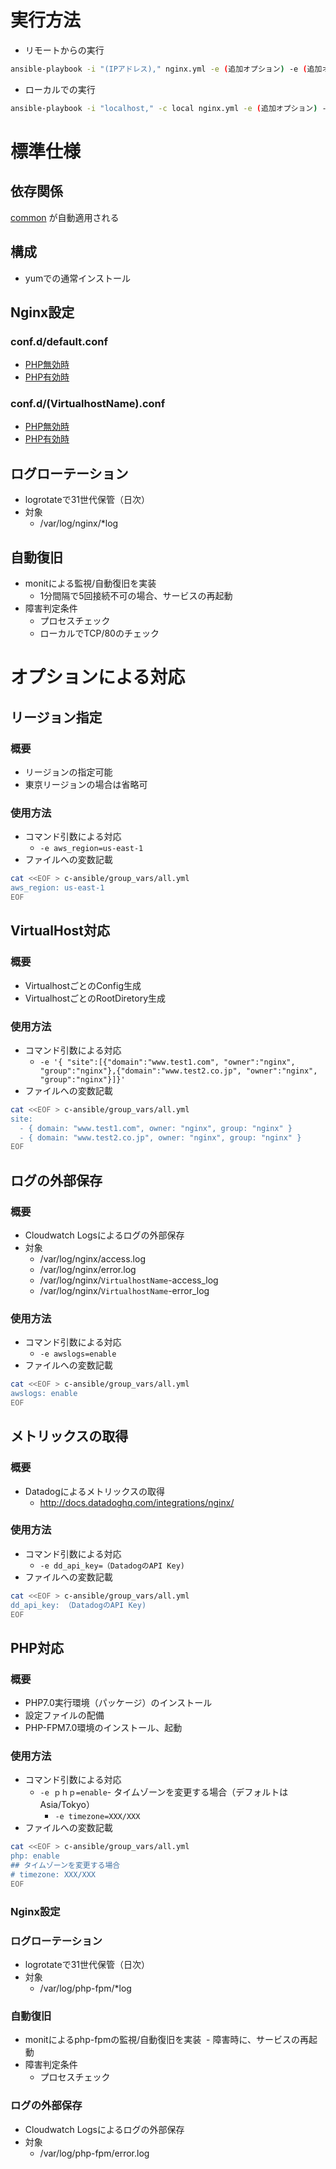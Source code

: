 # 実行方法
- リモートからの実行
```bash
ansible-playbook -i "(IPアドレス)," nginx.yml -e (追加オプション) -e (追加オプション)
```
- ローカルでの実行
```bash
ansible-playbook -i "localhost," -c local nginx.yml -e (追加オプション) -e (追加オプション)
```

# 標準仕様
## 依存関係
[common](https://github.com/cloudpack/c-ansible/tree/master/roles/common) が自動適用される

## 構成
- yumでの通常インストール

## Nginx設定
### conf.d/default.conf
- [PHP無効時](templates/default.conf.j2)
- [PHP有効時](templates/default-php.conf.j2)

### conf.d/(VirtualhostName).conf
- [PHP無効時](templates/virtualhost.conf.j2)
- [PHP有効時](templates/virtualhost-php.conf.j2)

## ログローテーション
- logrotateで31世代保管（日次）
- 対象
  - /var/log/nginx/*log

## 自動復旧
- monitによる監視/自動復旧を実装
  - 1分間隔で5回接続不可の場合、サービスの再起動
- 障害判定条件
  - プロセスチェック
  - ローカルでTCP/80のチェック

# オプションによる対応
## リージョン指定
### 概要
- リージョンの指定可能
- 東京リージョンの場合は省略可

### 使用方法
- コマンド引数による対応
  - `-e aws_region=us-east-1`
- ファイルへの変数記載
```bash
cat <<EOF > c-ansible/group_vars/all.yml
aws_region: us-east-1
EOF
```

## VirtualHost対応
### 概要
- VirtualhostごとのConfig生成
- VirtualhostごとのRootDiretory生成

### 使用方法
- コマンド引数による対応
  - `-e '{ "site":[{"domain":"www.test1.com", "owner":"nginx", "group":"nginx"},{"domain":"www.test2.co.jp", "owner":"nginx", "group":"nginx"}]}'`
- ファイルへの変数記載
```bash
cat <<EOF > c-ansible/group_vars/all.yml
site:
  - { domain: "www.test1.com", owner: "nginx", group: "nginx" }
  - { domain: "www.test2.co.jp", owner: "nginx", group: "nginx" }
EOF
```

## ログの外部保存
### 概要
- Cloudwatch Logsによるログの外部保存
- 対象
  - /var/log/nginx/access.log
  - /var/log/nginx/error.log
  - /var/log/nginx/`VirtualhostName`-access_log
  - /var/log/nginx/`VirtualhostName`-error_log

### 使用方法
- コマンド引数による対応
  - `-e awslogs=enable`
- ファイルへの変数記載
```bash
cat <<EOF > c-ansible/group_vars/all.yml
awslogs: enable
EOF
```

## メトリックスの取得
### 概要
- Datadogによるメトリックスの取得
  - http://docs.datadoghq.com/integrations/nginx/
  
### 使用方法
- コマンド引数による対応
  - `-e dd_api_key=（DatadogのAPI Key)`
- ファイルへの変数記載
```bash
cat <<EOF > c-ansible/group_vars/all.yml
dd_api_key: （DatadogのAPI Key)
EOF
```

## PHP対応
### 概要
- PHP7.0実行環境（パッケージ）のインストール
- 設定ファイルの配備
- PHP-FPM7.0環境のインストール、起動

### 使用方法
- コマンド引数による対応
  - `-e ｐｈｐ=enable`- タイムゾーンを変更する場合（デフォルトはAsia/Tokyo）
    - `-e timezone=XXX/XXX`
- ファイルへの変数記載
```bash
cat <<EOF > c-ansible/group_vars/all.yml
php: enable
## タイムゾーンを変更する場合
# timezone: XXX/XXX
EOF
```
### Nginx設定

### ログローテーション
- logrotateで31世代保管（日次）
- 対象
  - /var/log/php-fpm/*log

### 自動復旧
- monitによるphp-fpmの監視/自動復旧を実装
  - 障害時に、サービスの再起動
- 障害判定条件
  - プロセスチェック

### ログの外部保存
- Cloudwatch Logsによるログの外部保存
- 対象
  - /var/log/php-fpm/error.log
  

